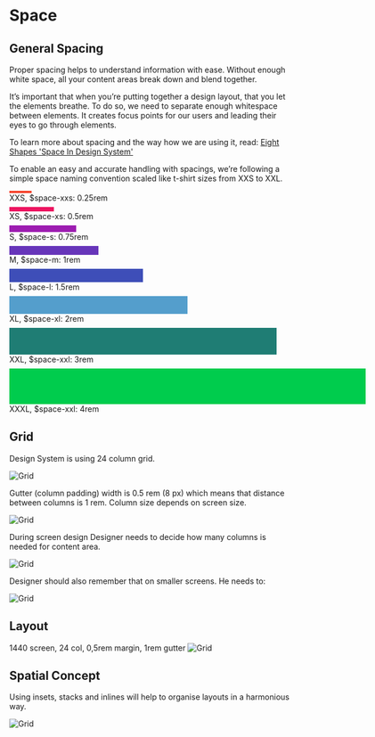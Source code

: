 # Space

## General Spacing
Proper spacing helps to understand information with ease. Without enough white space, all your content areas break down and blend together.

It’s important that when you’re putting together a design layout, that you let the elements breathe. To do so, we need to separate enough whitespace
between elements. It creates focus points for our users and leading their eyes to go through elements.

To learn more about spacing and the way how we are using it, read: [Eight Shapes 'Space In Design System'](https://medium.com/eightshapes-llc/space-in-design-systems-188bcbae0d62)

To enable an easy and accurate handling with spacings, we’re following a simple space naming convention scaled like t-shirt sizes from XXS to XXL.

<div style="width:40px; height:4px; background-color:#F5412A"></div>
XXS, $space-xxs: 0.25rem
<div style="width:1px; height:8px; background-color:#FFF"></div>
<div style="width:80px; height:8px; background-color:#ED1561"></div>
XS, $space-xs: 0.5rem
<div  style="width:1px; height:8px; background-color:#FFF"></div>
<div  style="width:120px; height:12px; background-color:#9D1DB1"></div>
S, $space-s: 0.75rem
<div  style="width:1px; height:8px; background-color:#FFF"></div>
<div  style="width:160px; height:16px; background-color:#6735BA"></div>
M, $space-m: 1rem
<div  style="width:1px; height:8px; background-color:#FFF"></div>
<div  style="width:240px; height:24px; background-color:#3E4EB8"></div>
L, $space-l: 1.5rem
<div  style="width:1px; height:8px; background-color:#FFF"></div>
<div  style="width:320px; height:32px; background-color:#549ECC"></div>
XL, $space-xl: 2rem
<div  style="width:1px; height:8px; background-color:#FFF"></div>
<div  style="width:480px; height:48px; background-color:#1F7D74"></div>
XXL, $space-xxl: 3rem
<div  style="width:1px; height:8px; background-color:#FFF"></div>
<div  style="width:640px; height:64px; background-color:#00CC4D"></div>
XXXL, $space-xxl: 4rem

## Grid
Design System is using 24 column grid.

![Grid](src/style/assets/spacing1.svg)

Gutter (column padding) width is 0.5 rem (8 px) which means that distance between columns is 1 rem. Column size depends on screen size.

![Grid](src/style/assets/spacing2.svg)

During screen design Designer needs to decide how many columns is needed for content area.

![Grid](src/style/assets/spacing3.svg)

Designer should also remember that on smaller screens. He needs to:

![Grid](src/style/assets/spacing4.svg)

## Layout
1440 screen, 24 col, 0,5rem margin, 1rem gutter
![Grid](src/style/assets/spacing5.svg)

## Spatial Concept
Using insets, stacks and inlines will help to organise layouts in a harmonious way.

![Grid](src/style/assets/spatial-concept.svg)
